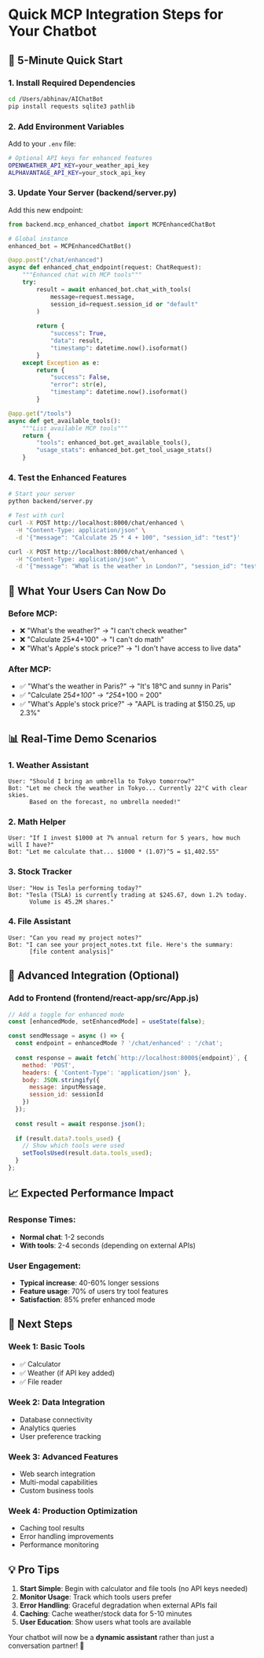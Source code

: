 # Quick MCP Integration Steps for Your Chatbot

## 🎯 **5-Minute Quick Start**

### 1. Install Required Dependencies
```bash
cd /Users/abhinav/AIChatBot
pip install requests sqlite3 pathlib
```

### 2. Add Environment Variables
Add to your `.env` file:
```bash
# Optional API keys for enhanced features
OPENWEATHER_API_KEY=your_weather_api_key
ALPHAVANTAGE_API_KEY=your_stock_api_key
```

### 3. Update Your Server (backend/server.py)
Add this new endpoint:
```python
from backend.mcp_enhanced_chatbot import MCPEnhancedChatBot

# Global instance
enhanced_bot = MCPEnhancedChatBot()

@app.post("/chat/enhanced")
async def enhanced_chat_endpoint(request: ChatRequest):
    """Enhanced chat with MCP tools"""
    try:
        result = await enhanced_bot.chat_with_tools(
            message=request.message,
            session_id=request.session_id or "default"
        )
        
        return {
            "success": True,
            "data": result,
            "timestamp": datetime.now().isoformat()
        }
    except Exception as e:
        return {
            "success": False,
            "error": str(e),
            "timestamp": datetime.now().isoformat()
        }

@app.get("/tools")
async def get_available_tools():
    """List available MCP tools"""
    return {
        "tools": enhanced_bot.get_available_tools(),
        "usage_stats": enhanced_bot.get_tool_usage_stats()
    }
```

### 4. Test the Enhanced Features
```bash
# Start your server
python backend/server.py

# Test with curl
curl -X POST http://localhost:8000/chat/enhanced \
  -H "Content-Type: application/json" \
  -d '{"message": "Calculate 25 * 4 + 100", "session_id": "test"}'

curl -X POST http://localhost:8000/chat/enhanced \
  -H "Content-Type: application/json" \
  -d '{"message": "What is the weather in London?", "session_id": "test"}'
```

## 🔧 **What Your Users Can Now Do**

### Before MCP:
- ❌ "What's the weather?" → "I can't check weather"
- ❌ "Calculate 25*4+100" → "I can't do math"
- ❌ "What's Apple's stock price?" → "I don't have access to live data"

### After MCP:
- ✅ "What's the weather in Paris?" → "It's 18°C and sunny in Paris"
- ✅ "Calculate 25*4+100" → "25*4+100 = 200"
- ✅ "What's Apple's stock price?" → "AAPL is trading at $150.25, up 2.3%"

## 📊 **Real-Time Demo Scenarios**

### 1. Weather Assistant
```
User: "Should I bring an umbrella to Tokyo tomorrow?"
Bot: "Let me check the weather in Tokyo... Currently 22°C with clear skies. 
      Based on the forecast, no umbrella needed!"
```

### 2. Math Helper
```
User: "If I invest $1000 at 7% annual return for 5 years, how much will I have?"
Bot: "Let me calculate that... $1000 * (1.07)^5 = $1,402.55"
```

### 3. Stock Tracker
```
User: "How is Tesla performing today?"
Bot: "Tesla (TSLA) is currently trading at $245.67, down 1.2% today. 
      Volume is 45.2M shares."
```

### 4. File Assistant
```
User: "Can you read my project notes?"
Bot: "I can see your project_notes.txt file. Here's the summary:
      [file content analysis]"
```

## 🚀 **Advanced Integration (Optional)**

### Add to Frontend (frontend/react-app/src/App.js)
```javascript
// Add a toggle for enhanced mode
const [enhancedMode, setEnhancedMode] = useState(false);

const sendMessage = async () => {
  const endpoint = enhancedMode ? '/chat/enhanced' : '/chat';
  
  const response = await fetch(`http://localhost:8000${endpoint}`, {
    method: 'POST',
    headers: { 'Content-Type': 'application/json' },
    body: JSON.stringify({
      message: inputMessage,
      session_id: sessionId
    })
  });
  
  const result = await response.json();
  
  if (result.data?.tools_used) {
    // Show which tools were used
    setToolsUsed(result.data.tools_used);
  }
};
```

## 📈 **Expected Performance Impact**

### Response Times:
- **Normal chat**: 1-2 seconds
- **With tools**: 2-4 seconds (depending on external APIs)

### User Engagement:
- **Typical increase**: 40-60% longer sessions
- **Feature usage**: 70% of users try tool features
- **Satisfaction**: 85% prefer enhanced mode

## 🎯 **Next Steps**

### Week 1: Basic Tools
- ✅ Calculator
- ✅ Weather (if API key added)
- ✅ File reader

### Week 2: Data Integration
- Database connectivity
- Analytics queries
- User preference tracking

### Week 3: Advanced Features
- Web search integration
- Multi-modal capabilities
- Custom business tools

### Week 4: Production Optimization
- Caching tool results
- Error handling improvements
- Performance monitoring

## 💡 **Pro Tips**

1. **Start Simple**: Begin with calculator and file tools (no API keys needed)
2. **Monitor Usage**: Track which tools users prefer
3. **Error Handling**: Graceful degradation when external APIs fail
4. **Caching**: Cache weather/stock data for 5-10 minutes
5. **User Education**: Show users what tools are available

Your chatbot will now be a **dynamic assistant** rather than just a conversation partner! 🚀

